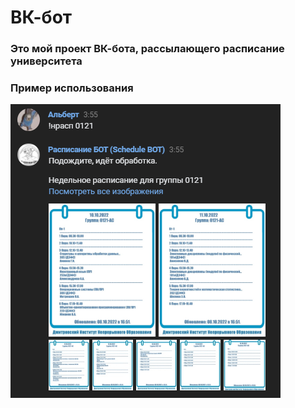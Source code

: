 # ВК-бот

### Это мой проект ВК-бота, рассылающего расписание университета

### Пример использования

![](https://github.com/VerS7/python-rasp-bot/blob/main/example.png)